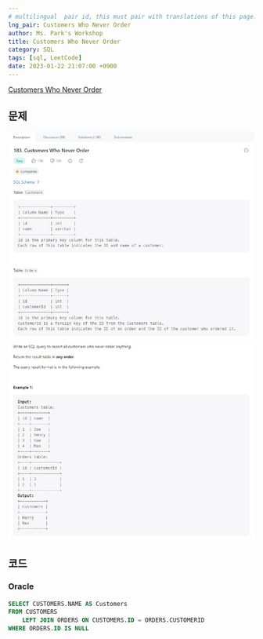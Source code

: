 ```yaml
---
# multilingual  pair id, this must pair with translations of this page. (This name must be unique)
lng_pair: Customers Who Never Order
author: Ms. Park's Workshop
title: Customers Who Never Order
category: SQL
tags: [sql, LeetCode]
date: 2023-01-22 21:07:00 +0900
---
```

<!-- 소제목 -->
<!-- outline-start -->
<a href="https://leetcode.com/problems/customers-who-never-order/">Customers Who Never Order</a>
<!-- outline-end -->

<h2>문제</h2>
<img src="/assets/img/posts/sql/183-1.jpg" title="183-1.jpg" alt="183-1.jpg"/><br>
<img src="/assets/img/posts/sql/183-2.jpg" title="183-2.jpg" alt="183-2.jpg"/><br>

<h2>코드</h2>
<h3>Oracle</h3>

```sql
SELECT CUSTOMERS.NAME AS Customers
FROM CUSTOMERS
    LEFT JOIN ORDERS ON CUSTOMERS.ID = ORDERS.CUSTOMERID
WHERE ORDERS.ID IS NULL
```